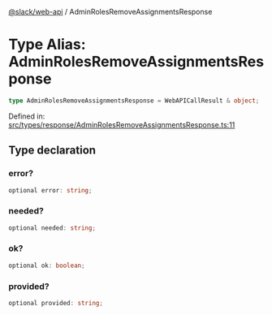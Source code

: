 [@slack/web-api](../index.md) / AdminRolesRemoveAssignmentsResponse

# Type Alias: AdminRolesRemoveAssignmentsResponse

```ts
type AdminRolesRemoveAssignmentsResponse = WebAPICallResult & object;
```

Defined in: [src/types/response/AdminRolesRemoveAssignmentsResponse.ts:11](https://github.com/slackapi/node-slack-sdk/blob/main/packages/web-api/src/types/response/AdminRolesRemoveAssignmentsResponse.ts#L11)

## Type declaration

### error?

```ts
optional error: string;
```

### needed?

```ts
optional needed: string;
```

### ok?

```ts
optional ok: boolean;
```

### provided?

```ts
optional provided: string;
```
